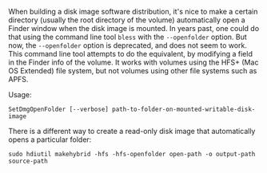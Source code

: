 When building a disk image software distribution, it's nice to make a certain directory (usually the root directory of the volume) automatically open a Finder window when the disk image is
mounted.  In years past, one could do that using the command line tool `bless` with the `--openfolder` option.  But now, the `--openfolder` option is deprecated, and does not seem to work.
This command line tool attempts to do the equivalent, by modifying a field in the Finder info of the volume.  It works with volumes using the HFS+ (Mac OS Extended) file system, but
not volumes using other file systems such as APFS.

Usage:

```
SetDmgOpenFolder [--verbose] path-to-folder-on-mounted-writable-disk-image
```

There is a different way to create a read-only disk image that automatically opens a particular folder:

```
sudo hdiutil makehybrid -hfs -hfs-openfolder open-path -o output-path source-path
```
